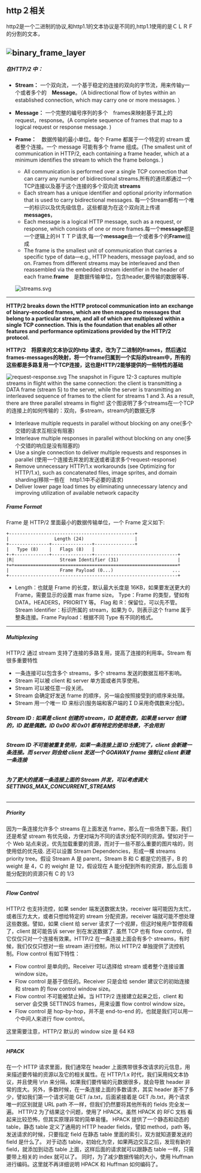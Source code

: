 ## http２相关

http2是一个二进制的协议,和http1.1的文本协议是不同的,http1.1使用的是ＣＬＲＦ的分割的文本，


![binary_frame_layer](binary_frame_layer.svg)
---
##### 在HTTP/2 中：

- **Stream：** 一个双向流，一个基于稳定的连接的双向的字节流，用来传输y一个或者多个的　**Message**。（A bidirectional flow of bytes within an established connection, which may carry one or more messages. ）
- **Message：** 一个完整的编号序列的多个　frames来映射基于其上的 request，response。(A complete sequence of frames that map to a logical request or response message. )
- **Frame：**　数据传输的最小单位。每个 Frame 都属于一个特定的 stream 或者整个连接。一个 message 可能有多个 frame 组成。(The smallest unit of communication in HTTP/2, each containing a frame header, which at a minimum identifies the stream to which the frame belongs. )
    - All communication is performed over a single TCP connection that can carry any number of bidirectional streams.所有的通讯都通过一个TCP连接以及基于这个连接的多个双向流 **streams**
    - Each stream has a unique identifier and optional priority information that is used to carry bidirectional messages. 每一个Stream都有一个唯一的标识以及优先级信息，这些都是为在这个双向流上传递　**messages**，
    - Each message is a logical HTTP message, such as a request, or response, which consists of one or more frames.每一个**message**都是一个逻辑上的ＨＴＴＰ请求,每一个**message**由一个或者多个的**Frame**组成
    - The frame is the smallest unit of communication that carries a specific type of data—e.g., HTTP headers, message payload, and so on. Frames from different streams may be interleaved and then reassembled via the embedded stream identifier in the header of each frame.**frame**　是数据传输单位，包含header,要传输的数据等等．
  
  ![streams.svg](streams.svg)

--- 

**HTTP/2 breaks down the HTTP protocol communication into an exchange of binary-encoded frames, which are then mapped to messages that belong to a particular stream, and all of which are multiplexed within a single TCP connection. This is the foundation that enables all other features and performance optimizations provided by the HTTP/2 protocol.**

**HTTP/2　将原来的文本协议的http 请求，改为了二进制的frames，然后通过frames-messages的映射，将一个frame归属到一个实际的stream中，所有的这些都是多路复用一个TCP连接，这也是HTTP/2能够提供的一些特性的基础**

![request-response.svg](request-response.svg)
The snapshot in Figure 12-3 captures multiple streams in flight within the same connection: the client is transmitting a DATA frame (stream 5) to the server, while the server is transmitting an interleaved sequence of frames to the client for streams 1 and 3. As a result, there are three parallel streams in flight! 
这个图说明了多个streams在一个TCP的连接上的如何传输的：双向，多stream，stream内的数据无序
- Interleave multiple requests in parallel without blocking on any one(多个交错的请求互相没有阻塞)
- Interleave multiple responses in parallel without blocking on any one(多个交错的响应是没有阻塞的) 
- Use a single connection to deliver multiple requests and responses in parallel (使用一个连接去并发的发送或者请求多个request-response)
- Remove unnecessary HTTP/1.x workarounds (see Optimizing for HTTP/1.x), such as concatenated files, image sprites, and domain sharding(移除一些在　http1.1中不必要的请求) 
- Deliver lower page load times by eliminating unnecessary latency and improving utilization of available network capacity 

##### Frame Format
Frame 是 HTTP/2 里面最小的数据传输单位，一个 Frame 定义如下:

    +-----------------------------------------------+
    |                 Length (24)                   |
    +---------------+---------------+---------------+
    |   Type (8)    |   Flags (8)   |
    +-+-------------+---------------+-------------------------------+
    |R|                 Stream Identifier (31)                      |
    +=+=============================================================+
    |                   Frame Payload (0...)                      ...
    +---------------------------------------------------------------+

- Length：也就是 Frame 的长度，默认最大长度是 16KB，如果要发送更大的 Frame，需要显示的设置 max frame size。 Type：Frame 的类型，譬如有 DATA，HEADERS，PRIORITY 等。 Flag 和 R：保留位，可以先不管。 Stream Identifier：标识所属的 stream，如果为 0，则表示这个 frame 属于整条连接。Frame Payload：根据不同 Type 有不同的格式。

---

##### Multiplexing
HTTP/2 通过 stream 支持了连接的多路复用，提高了连接的利用率。Stream 有很多重要特性


- 一条连接可以包含多个 streams，多个 streams 发送的数据互相不影响。
- Stream 可以被 client 和 server 单方面或者共享使用。
- Stream 可以被任意一段关闭。
- Stream 会确定好发送 frame 的顺序，另一端会按照接受到的顺序来处理。
- Stream 用一个唯一 ID 来标识(服务端和客户端的ＩＤ采用奇偶数来分配)。

###### **Stream ID : 如果是 client 创建的 stream，ID 就是奇数，如果是 server 创建的，ID 就是偶数。ID 0x00 和 0x01 都有特定的使用场景，不会用到**
###### **Stream ID 不可能被重复使用，如果一条连接上面 ID 分配完了，client 会新建一条连接。而 server 则会给 client 发送一个 GOAWAY frame 强制让 client 新建一条连接**
###### **为了更大的提高一条连接上面的 Stream 并发，可以考虑调大 SETTINGS_MAX_CONCURRENT_STREAMS**

--- 

##### Priority

因为一条连接允许多个 streams 在上面发送 frame，那么在一些场景下面，我们还是希望 stream 有优先级，方便对端为不同的请求分配不同的资源。譬如对于一个 Web 站点来说，优先加载重要的资源，而对于一些不那么重要的图片啥的，则使用低的优先级.
还可以设置 Stream Dependencies，形成一棵 streams priority tree。假设 Stream A 是 parent，Stream B 和 C 都是它的孩子，B 的 weight 是 4，C 的 weight 是 12，假设现在 A 能分配到所有的资源，那么后面 B 能分配到的资源只有 C 的 1/3

---

##### Flow Control

HTTP/2 也支持流控，如果 sender 端发送数据太快，receiver 端可能因为太忙，或者压力太大，或者只想给特定的 stream 分配资源，receiver 端就可能不想处理这些数据。譬如，如果 client 给 server 请求了一个视屏，但这时候用户暂停观看了，client 就可能告诉 server 别在发送数据了.
虽然 TCP 也有 flow control，但它仅仅只对一个连接有效果。HTTP/2 在一条连接上面会有多个 streams，有时候，我们仅仅只想对一些 stream 进行控制，所以 HTTP/2 单独提供了流控机制。Flow control 有如下特性：

- Flow control 是单向的。Receiver 可以选择给 stream 或者整个连接设置 window size。
- Flow control 是基于信任的。Receiver 只是会给 sender 建议它的初始连接和 stream 的 flow control window size。
- Flow control 不可能被禁止掉。当 HTTP/2 连接建立起来之后，client 和 server 会交换 SETTINGS frames，用来设置 flow control window size。
- Flow control 是 hop-by-hop，并不是 end-to-end 的，也就是我们可以用一个中间人来进行 flow control。

这里需要注意，HTTP/2 默认的 window size 是 64 KB

---

##### HPACK

在一个 HTTP 请求里面，我们通常在 header 上面携带很多改请求的元信息，用来描述要传输的资源以及它的相关属性。在 HTTP/1.x 时代，我们采用纯文本协议，并且使用 \r\n 来分隔，如果我们要传输的元数据很多，就会导致 header 非常的庞大。另外，多数时候，在一条连接上面的多数请求，其实 header 差不了多少，譬如我们第一个请求可能 GET /a.txt，后面紧接着是 GET /b.txt，两个请求唯一的区别就是 URL path 不一样，但我们仍然要将其他所有的 fields 完全发一遍。
HTTP/2 为了结果这个问题，使用了 HPACK。虽然 HPACK 的 RFC 文档 看起来比较恐怖，但其实原理非常的简单易懂。
HPACK 提供了一个静态和动态的 table，静态 table 定义了通用的 HTTP header fields，譬如 method，path 等。发送请求的时候，只要指定 field 在静态 table 里面的索引，双方就知道要发送的 field 是什么了。
对于动态 table，初始化为空，如果两边交互之后，发现有新的 field，就添加到动态 table 上面，这样后面的请求就可以跟静态 table 一样，只需要带上相关的 index 就可以了。
同时，为了减少数据传输的大小，使用 Huffman 进行编码。这里就不再详细说明 HPACK 和 Huffman 如何编码了。
